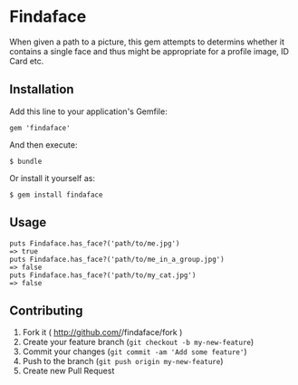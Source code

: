 # Findaface

When given a path to a picture, this gem attempts to determins whether it contains
a single face and thus might be appropriate for a profile image, ID Card etc.

## Installation

Add this line to your application's Gemfile:

    gem 'findaface'

And then execute:

    $ bundle

Or install it yourself as:

    $ gem install findaface

## Usage

```
puts Findaface.has_face?('path/to/me.jpg')
=> true
puts Findaface.has_face?('path/to/me_in_a_group.jpg')
=> false
puts Findaface.has_face?('path/to/my_cat.jpg')
=> false
```

## Contributing

1. Fork it ( http://github.com/<my-github-username>/findaface/fork )
2. Create your feature branch (`git checkout -b my-new-feature`)
3. Commit your changes (`git commit -am 'Add some feature'`)
4. Push to the branch (`git push origin my-new-feature`)
5. Create new Pull Request
